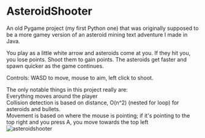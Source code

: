 # AsteroidShooter

An old Pygame project (my first Python one) that was originally supposed to be a more gamey version of an asteroid mining text adventure I made in Java.

You play as a little white arrow and asteroids come at you. If they hit you, you lose points. Shoot them to gain points. The asteroids get faster and spawn quicker as the game continues. 

Controls:
WASD to move, mouse to aim, left click to shoot.

The only notable things in this project really are:<br>
  Everything moves around the player<br>
  Collision detection is based on distance, O(n^2) (nested for loop) for asteroids and bullets.<br>
  Movement is based on where the mouse is pointing; if it's pointing to the top right and you press A, you move towards the top left<br>
![asteroidshooter](https://user-images.githubusercontent.com/84115711/176573902-79834c52-af70-4434-8ef8-66dfd42b0246.gif)
